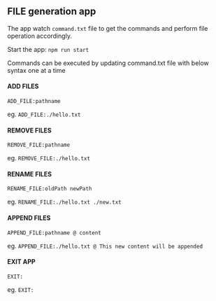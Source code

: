 ## FILE generation app

The app watch `command.txt` file to get the commands and perform file operation accordingly.

Start the app:
`npm run start`

Commands can be executed by updating command.txt file with below syntax one at a time

#### ADD FILES

`ADD_FILE:pathname`

eg. `ADD_FILE:./hello.txt`

#### REMOVE FILES

`REMOVE_FILE:pathname`

eg. `REMOVE_FILE:./hello.txt`

#### RENAME FILES

`RENAME_FILE:oldPath newPath`

eg. `RENAME_FILE:./hello.txt ./new.txt`

#### APPEND FILES

`APPEND_FILE:pathname @ content`

eg. `APPEND_FILE:./hello.txt @ This new content will be appended`

#### EXIT APP

`EXIT:`

eg. `EXIT:`
